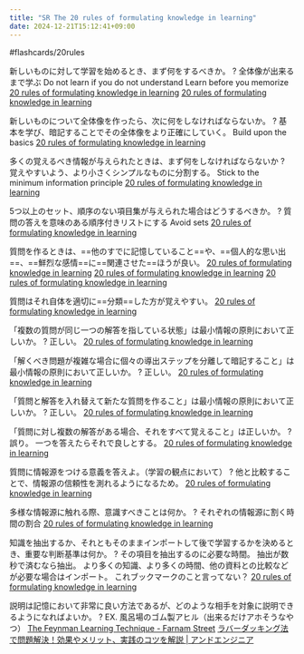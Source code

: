 ```yaml
---
title: "SR The 20 rules of formulating knowledge in learning"
date: 2024-12-21T15:12:41+09:00
---
```

#flashcards/20rules

新しいものに対して学習を始めるとき、まず何をするべきか。
?
全体像が出来るまで学ぶ
Do not learn if you do not understand
Learn before you memorize
[20 rules of formulating knowledge in learning](http://super-memory.com/articles/20rules.htm#Do%20not%20learn%20if%20you%20do%20not%20understand)
[20 rules of formulating knowledge in learning](http://super-memory.com/articles/20rules.htm#Learn%20before%20you%20memorize)
<!--SR:!2022-10-30,119,308-->


新しいものについて全体像を作ったら、次に何をしなければならないか。
?
基本を学び、暗記することでその全体像をより正確にしていく。
Build upon the basics
[20 rules of formulating knowledge in learning](http://super-memory.com/articles/20rules.htm#Build%20upon%20the%20basics)
<!--SR:!2022-10-09,101,288-->


多くの覚えるべき情報が与えられたときは、まず何をしなければならないか
?
覚えやすいよう、より小さくシンプルなものに分割する。
Stick to the minimum information principle
[20 rules of formulating knowledge in learning](http://super-memory.com/articles/20rules.htm#minimum%20information%20principle)
<!--SR:!2022-09-24,62,288-->


5つ以上のセット、順序のない項目集が与えられた場合はどうするべきか。
?
質問の答えを意味のある順序付きリストにする
Avoid sets
[20 rules of formulating knowledge in learning](https://super-memory.com/articles/20rules.htm#Avoid%20sets)
<!--SR:!2022-10-05,92,288-->



質問を作るときは、==他のすでに記憶していること==や、==個人的な思い出==、==鮮烈な感情==に==関連させた==ほうが良い。
[20 rules of formulating knowledge in learning](https://super-memory.com/articles/20rules.htm#Refer%20to%20other%20memories)
[20 rules of formulating knowledge in learning](https://super-memory.com/articles/20rules.htm#Personalize%20and%20provide%20examples)
[20 rules of formulating knowledge in learning](https://super-memory.com/articles/20rules.htm#Rely%20on%20emotional%20states)
<!--SR:!2022-09-20,58,288!2022-11-26,141,308!2022-11-23,138,308!2022-11-05,124,308-->



質問はそれ自体を適切に==分類==した方が覚えやすい。
[20 rules of formulating knowledge in learning](https://super-memory.com/articles/20rules.htm#Context%20cues)
<!--SR:!2022-12-21,161,308-->


「複数の質問が同じ一つの解答を指している状態」は最小情報の原則において正しいか。
?
正しい。
[20 rules of formulating knowledge in learning](https://super-memory.com/articles/20rules.htm#Redundancy)
<!--SR:!2022-12-22,162,308-->


「解くべき問題が複雑な場合に個々の導出ステップを分離して暗記すること」は最小情報の原則において正しいか。
?
正しい。
[20 rules of formulating knowledge in learning](https://super-memory.com/articles/20rules.htm#Redundancy)
<!--SR:!2022-12-18,158,308-->


「質問と解答を入れ替えて新たな質問を作ること」は最小情報の原則において正しいか。
?
正しい。
[20 rules of formulating knowledge in learning](https://super-memory.com/articles/20rules.htm#Redundancy)
<!--SR:!2022-11-24,139,308-->


「質問に対し複数の解答がある場合、それをすべて覚えること」は正しいか。
?
誤り。
一つを答えたらそれで良しとする。
[20 rules of formulating knowledge in learning](https://super-memory.com/articles/20rules.htm#Redundancy)
<!--SR:!2022-10-31,120,308-->


質問に情報源をつける意義を答えよ。（学習の観点において）
?
他と比較することで、情報源の信頼性を測れるようになるため。
[20 rules of formulating knowledge in learning](https://super-memory.com/articles/20rules.htm#sources)
<!--SR:!2022-09-05,71,288-->


多様な情報源に触れる際、意識すべきことは何か。
?
それぞれの情報源に割く時間の割合
[20 rules of formulating knowledge in learning](https://super-memory.com/articles/20rules.htm#Prioritize)
<!--SR:!2022-11-25,140,308-->


知識を抽出するか、それともそのままインポートして後で学習するかを決めるとき、重要な判断基準は何か。
?
その項目を抽出するのに必要な時間。
抽出が数秒で済むなら抽出。
より多くの知識、より多くの時間、他の資料との比較などが必要な場合はインポート。
これブックマークのこと言ってない？
[20 rules of formulating knowledge in learning](https://super-memory.com/articles/20rules.htm#Prioritize)
<!--SR:!2022-12-19,159,308-->


説明は記憶において非常に良い方法であるが、どのような相手を対象に説明できるようになればよいか。
?
EX. 風呂場のゴム製アヒル（出来るだけアホそうなやつ）
[The Feynman Learning Technique - Farnam Street](https://fs.blog/feynman-learning-technique/)
[ラバーダッキング法で問題解決！効果やメリット、実践のコツを解説 | アンドエンジニア](https://and-engineer.com/articles/YFLlIRAAACMAp2X_)
<!--SR:!2022-10-30,119,308-->
